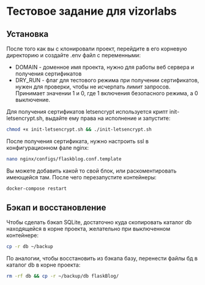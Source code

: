 # Тестовое задание для vizorlabs
## Установка
После того как вы с клонировали проект, перейдите в его корневую директорию и создайте .env файл c переменными:
 - DOMAIN - доменное имя проекта, нужно для работы веб сервера и получения сертификатов
 - DRY_RUN - флаг для тестового режима при получении сертификатов, нужен для проверки, чтобы не исчерпать лимит запросов. Принимает значении 1 и 0, где 1 включения безопасного режима, а 0 выключение.

Для получения сертификатов letsencrypt используется крипт init-letsencrypt.sh, выдайте ему права на исполнение и запустите:
```sh
chmod +x init-letsencrypt.sh && ./init-letsencrypt.sh
```
После получения сертификата, нужно настроить ssl в конфигурационном фале nginx:
```sh
nano nginx/configs/flaskblog.conf.template
```
Вы можете добавить какой то свой блок, или раскоментировать имеющейся там. После чего перезапустите контейнеры:
```sh
docker-compose restart
```
## Бэкап и восстановление 
Чтобы сделать бэкап SQLite, достаточно куда скопировать каталог db находящейся в корне проекта, желательно при выключенном контейнере:
```sh
cp -r db ~/backup
```
По аналогии, чтобы восстановить из бэкапа базу, перенести файлы бд в каталог db в корне проекта:
```sh
rm -rf db && cp -r ~/backup/db flaskBlog/
```
